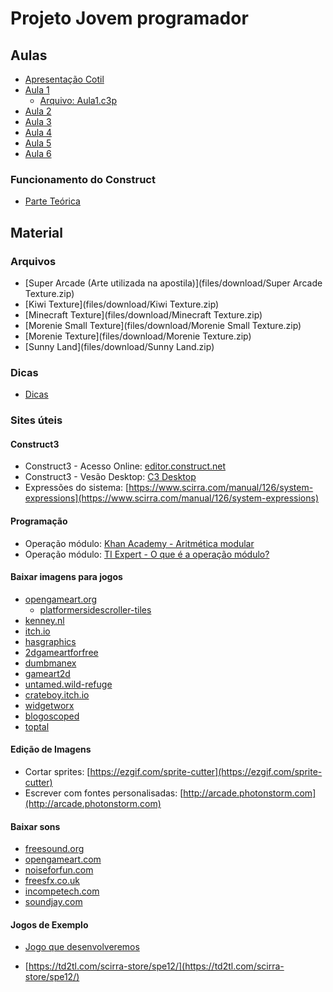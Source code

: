 # Projeto Jovem programador

## Aulas

* [Apresentação Cotil](files/pdf/apresentacao_do_cotil.pdf)
* [Aula 1](files/aulas/aula1.html)
  * [Arquivo: Aula1.c3p](files\projects\Aula1.c3p)
* [Aula 2](files/aulas/aula2.html)
* [Aula 3](files/aulas/aula3.html)
* [Aula 4](files/aulas/aula4.html)
* [Aula 5](files/aulas/aula5.html)
* [Aula 6](files/aulas/aula6.html)



### Funcionamento do Construct  ​
* [Parte Teórica]()

## Material

### Arquivos
* [Super Arcade (Arte utilizada na apostila)](files/download/Super Arcade Texture.zip)
* [Kiwi Texture](files/download/Kiwi Texture.zip)
* [Minecraft Texture](files/download/Minecraft Texture.zip)
* [Morenie Small Texture](files/download/Morenie Small Texture.zip)
* [Morenie Texture](files/download/Morenie Texture.zip)
* [Sunny Land](files/download/Sunny Land.zip)



### Dicas
* [Dicas](files/aulas/dicas.html)

### Sites úteis

#### Construct3

* Construct3 - Acesso Online: [editor.construct.net](https://editor.construct.net)
* Construct3 - Vesão Desktop: [C3 Desktop](https://downloads.scirra.com/c3-desktop/win64/construct3-win64-c64-stable.zip)
* Expressões do sistema: [https://www.scirra.com/manual/126/system-expressions](https://www.scirra.com/manual/126/system-expressions)



#### Programação

* Operação módulo: [Khan Academy - Aritmética modular](https://pt.khanacademy.org/computing/computer-science/cryptography/modarithmetic/a/what-is-modular-arithmetic)
* Operação módulo: [TI Expert - O que é a operação módulo?](http://www.tiexpert.net/programacao/algoritmo/modulo.php)



#### Baixar imagens para jogos

* [opengameart.org](https://opengameart.org)
  * [platformersidescroller-tiles](https://opengameart.org/content/2d-platformersidescroller-tiles)
* [kenney.nl](http://kenney.nl/assets?q=2d)
* [itch.io](https://itch.io/game-assets/free/tag-2d)
* [hasgraphics](http://hasgraphics.com/free-tiles/)
* [2dgameartforfree](http://2dgameartforfree.blogspot.com.br)
* [dumbmanex](http://www.dumbmanex.com/bynd_freestuff.html)
* [gameart2d](https://www.gameart2d.com)
* [untamed.wild-refuge](http://untamed.wild-refuge.net/rmxpresources.php?characters)
* [crateboy.itch.io](https://crateboy.itch.io/crateboy-2007-2014)
* [widgetworx](https://www.widgetworx.com/spritelib/)
* [blogoscoped](http://blogoscoped.com/archive/2006-08-08-n51.html)
* [toptal](https://www.toptal.com/designers/subtlepatterns/)



#### Edição de Imagens

* Cortar sprites: [https://ezgif.com/sprite-cutter](https://ezgif.com/sprite-cutter)
* Escrever com fontes personalisadas: [http://arcade.photonstorm.com](http://arcade.photonstorm.com)



#### Baixar sons

* [freesound.org](https://freesound.org/)
* [opengameart.com](https://opengameart.org/art-search-advanced?keys=sound&title=&field_art_tags_tid_op=or&field_art_tags_tid=&name=&field_art_type_tid%5B%5D=12&field_art_type_tid%5B%5D=13&field_art_licenses_tid%5B%5D=17981&field_art_licenses_tid%5B%5D=2&field_art_licenses_tid%5B%5D=17982&field_art_licenses_tid%5B%5D=3&field_art_licenses_tid%5B%5D=6&field_art_licenses_tid%5B%5D=5&field_art_licenses_tid%5B%5D=10310&field_art_licenses_tid%5B%5D=4&field_art_licenses_tid%5B%5D=8&field_art_licenses_tid%5B%5D=7&sort_by=score&sort_order=DESC&items_per_page=24&Collection=)
* [noiseforfun.com](http://www.noiseforfun.com/browse-sound-effects/)
* [freesfx.co.uk](http://www.freesfx.co.uk)
* [incompetech.com](http://incompetech.com/music/)
* [soundjay.com](https://www.soundjay.com)


#### Jogos de Exemplo

* [Jogo que desenvolveremos](files\game\Arcade\index.html)


* [https://td2tl.com/scirra-store/spe12/](https://td2tl.com/scirra-store/spe12/)
  ​













